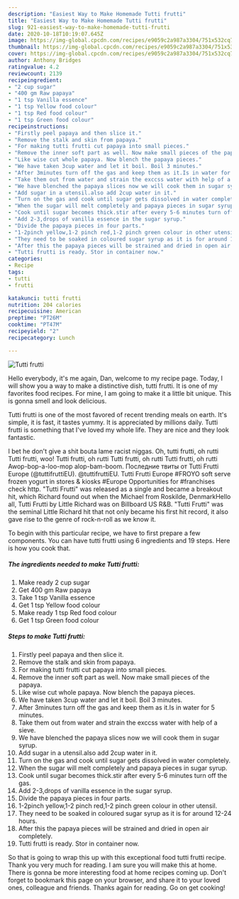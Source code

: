```yaml
---
description: "Easiest Way to Make Homemade Tutti frutti"
title: "Easiest Way to Make Homemade Tutti frutti"
slug: 921-easiest-way-to-make-homemade-tutti-frutti
date: 2020-10-18T10:19:07.645Z
image: https://img-global.cpcdn.com/recipes/e9059c2a987a3304/751x532cq70/tutti-frutti-recipe-main-photo.jpg
thumbnail: https://img-global.cpcdn.com/recipes/e9059c2a987a3304/751x532cq70/tutti-frutti-recipe-main-photo.jpg
cover: https://img-global.cpcdn.com/recipes/e9059c2a987a3304/751x532cq70/tutti-frutti-recipe-main-photo.jpg
author: Anthony Bridges
ratingvalue: 4.2
reviewcount: 2139
recipeingredient:
- "2 cup sugar"
- "400 gm Raw papaya"
- "1 tsp Vanilla essence"
- "1 tsp Yellow food colour"
- "1 tsp Red food colour"
- "1 tsp Green food colour"
recipeinstructions:
- "Firstly peel papaya and then slice it."
- "Remove the stalk and skin from papaya."
- "For making tutti frutti cut papaya into small pieces."
- "Remove the inner soft part as well. Now make small pieces of the papaya."
- "Like wise cut whole papaya. Now blench the papaya pieces."
- "We have taken 3cup water and let it boil. Boil 3 minutes."
- "After 3minutes turn off the gas and keep them as it.Is in water for 5 minutes."
- "Take them out from water and strain the exccss water with help of a sieve."
- "We have blenched the papaya slices now we will cook them in sugar syrup."
- "Add sugar in a utensil.also add 2cup water in it."
- "Turn on the gas and cook until sugar gets dissolved in water completely."
- "When the sugar will melt completely and papaya pieces in sugar syrup."
- "Cook until sugar becomes thick.stir after every 5-6 minutes turn off the gas."
- "Add 2-3,drops of vanilla essence in the sugar syrup."
- "Divide the papaya pieces in four parts."
- "1-2pinch yellow,1-2 pinch red,1-2 pinch green colour in other utensil."
- "They need to be soaked in coloured sugar syrup as it is for around 12-24 hours."
- "After this the papaya pieces will be strained and dried in open air completely."
- "Tutti frutti is ready. Stor in container now."
categories:
- Recipe
tags:
- tutti
- frutti

katakunci: tutti frutti 
nutrition: 204 calories
recipecuisine: American
preptime: "PT26M"
cooktime: "PT47M"
recipeyield: "2"
recipecategory: Lunch

---
```



![Tutti frutti](https://img-global.cpcdn.com/recipes/e9059c2a987a3304/751x532cq70/tutti-frutti-recipe-main-photo.jpg)

Hello everybody, it's me again, Dan, welcome to my recipe page. Today, I will show you a way to make a distinctive dish, tutti frutti. It is one of my favorites food recipes. For mine, I am going to make it a little bit unique. This is gonna smell and look delicious.

Tutti frutti is one of the most favored of recent trending meals on earth. It's simple, it is fast, it tastes yummy. It is appreciated by millions daily. Tutti frutti is something that I've loved my whole life. They are nice and they look fantastic.

I bet he don&#39;t give a shit bouta lame racist niggas. Oh, tutti frutti, oh rutti Tutti frutti, woo! Tutti frutti, oh rutti Tutti frutti, oh rutti Tutti frutti, oh rutti Awop-bop-a-loo-mop alop-bam-boom. Последние твиты от Tutti Frutti Europe (@tuttifruttiEU). @tuttifruttiEU. Tutti Frutti Europe #FROYO soft serve frozen yogurt in stores &amp; kiosks #Europe Opportunities for #franchises check http. &#34;Tutti Frutti&#34; was released as a single and became a breakout hit, which Richard found out when the Michael from Roskilde, DenmarkHello all, Tutti Frutti by Little Richard was on Billboard US R&amp;B. &#34;Tutti Frutti&#34; was the seminal Little Richard hit that not only became his first hit record, it also gave rise to the genre of rock-n-roll as we know it.


To begin with this particular recipe, we have to first prepare a few components. You can have tutti frutti using 6 ingredients and 19 steps. Here is how you cook that.

<!--inarticleads1-->

##### The ingredients needed to make Tutti frutti:

1. Make ready 2 cup sugar
1. Get 400 gm Raw papaya
1. Take 1 tsp Vanilla essence
1. Get 1 tsp Yellow food colour
1. Make ready 1 tsp Red food colour
1. Get 1 tsp Green food colour




<!--inarticleads2-->

##### Steps to make Tutti frutti:

1. Firstly peel papaya and then slice it.
1. Remove the stalk and skin from papaya.
1. For making tutti frutti cut papaya into small pieces.
1. Remove the inner soft part as well. Now make small pieces of the papaya.
1. Like wise cut whole papaya. Now blench the papaya pieces.
1. We have taken 3cup water and let it boil. Boil 3 minutes.
1. After 3minutes turn off the gas and keep them as it.Is in water for 5 minutes.
1. Take them out from water and strain the exccss water with help of a sieve.
1. We have blenched the papaya slices now we will cook them in sugar syrup.
1. Add sugar in a utensil.also add 2cup water in it.
1. Turn on the gas and cook until sugar gets dissolved in water completely.
1. When the sugar will melt completely and papaya pieces in sugar syrup.
1. Cook until sugar becomes thick.stir after every 5-6 minutes turn off the gas.
1. Add 2-3,drops of vanilla essence in the sugar syrup.
1. Divide the papaya pieces in four parts.
1. 1-2pinch yellow,1-2 pinch red,1-2 pinch green colour in other utensil.
1. They need to be soaked in coloured sugar syrup as it is for around 12-24 hours.
1. After this the papaya pieces will be strained and dried in open air completely.
1. Tutti frutti is ready. Stor in container now.




So that is going to wrap this up with this exceptional food tutti frutti recipe. Thank you very much for reading. I am sure you will make this at home. There is gonna be more interesting food at home recipes coming up. Don't forget to bookmark this page on your browser, and share it to your loved ones, colleague and friends. Thanks again for reading. Go on get cooking!
